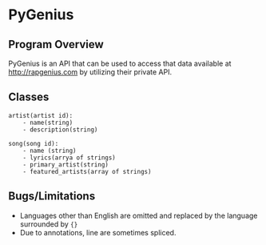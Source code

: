 PyGenius
==========

Program Overview
----------
PyGenius is an API that can be used to access that data available at
http://rapgenius.com by utilizing their private API.

Classes
---------
```
artist(artist id):
    - name(string)
    - description(string)

song(song id):
    - name (string)
    - lyrics(arrya of strings)
    - primary_artist(string)
    - featured_artists(array of strings)
```

Bugs/Limitations
---------
* Languages other than English are omitted and replaced by the
  language surrounded by ```{}```
* Due to annotations, line  are sometimes spliced.
